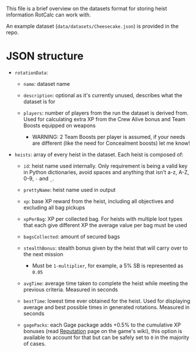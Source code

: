 This file is a brief overview on the datasets format for storing heist information RotCalc can work with.

An example dataset (`data/datasets/Cheesecake.json`) is provided in the repo.

# JSON structure
- `rotationData`:

  - `name`: dataset name
  
  - `description`: optional as it's currently unused, describes what the dataset is for
  
  - `players`: number of players from the run the dataset is derived from. Used for calculating extra XP from the Crew Alive bonus and Team Boosts equipped on weapons
      - WARNING: 2 Team Boosts per player is assumed, if your needs are different (like the need for Concealment boosts) let me know!
        
- `heists`: array of every heist in the dataset. Each heist is composed of:

   - `id`: heist name used internally. Only requirement is being a valid key in Python dictionaries, avoid spaces and anything that isn't a-z, A-Z, 0-9, `-` and `_`.
   
   - `prettyName`: heist name used in output
   
   - `xp`: base XP reward from the heist, including all objectives and excluding all bag pickups
   
   - `xpPerBag`: XP per collected bag. For heists with multiple loot types that each give different XP the average value per bag must be used
   
   - `bagsCollected`: amount of secured bags
   
   - `stealthBonus`: stealth bonus given by the heist that will carry over to the next mission
   
     - Must be `1-multiplier`, for example, a 5% SB is represented as `0.05`
     
   - `avgTime`: average time taken to complete the heist while meeting the previous criteria. Measured in seconds
   
   - `bestTime`: lowest time ever obtained for the heist. Used for displaying average and best possible times in generated rotations. Measured in seconds
   
   - `gagePacks`: each Gage package adds +0.5% to the cumulative XP bonuses (read [Reputation](https://payday.fandom.com/wiki/Reputation_(Payday_2)#Factors_affecting_earned_XP) page on the game's wiki), this option is available to account for that but can be safely set to `0` in the majority of cases.

